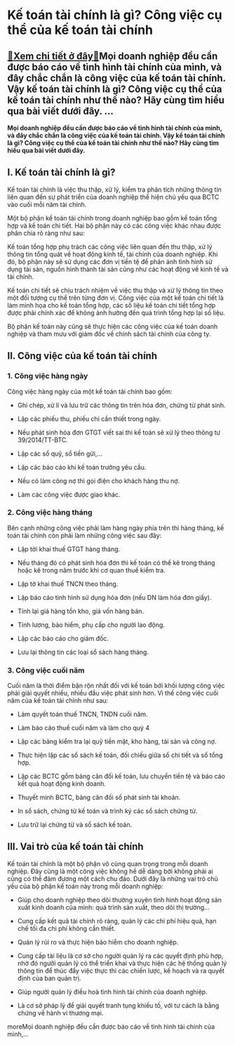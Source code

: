 Kế toán tài chính là gì? Công việc cụ thể của kế toán tài chính
===============================================================

[:gift:Xem chi tiết ở đây:gift:](https://hddtvn.com/ke-toan-tai-chinh-la-gi-cong-viec-cu-the-cua-ke-toan-tai-chinh/)Mọi doanh nghiệp đều cần được báo cáo về tình hình tài chính của mình, và đây chắc chắn là công việc của kế toán tài chính. Vậy kế toán tài chính là gì? Công việc cụ thể của kế toán tài chính như thế nào? Hãy cùng tìm hiểu qua bài viết dưới đây. …
-------------------------------------------------------------------------------------------------------------------------------------------------------------------------------------------------------------------------------------------------------

**Mọi doanh nghiệp đều cần được báo cáo về tình hình tài chính của mình, và đây chắc chắn là công việc của kế toán tài chính. Vậy kế toán tài chính là gì? Công việc cụ thể của kế toán tài chính như thế nào? Hãy cùng tìm hiểu qua bài viết dưới đây.**



I. Kế toán tài chính là gì?
---------------------------


Kế toán tài chính là việc thu thập, xử lý, kiểm tra phân tích những thông tin liên quan đến sự phát triển của doanh nghiệp thể hiện chủ yếu qua BCTC vào cuối mỗi năm tài chính.


Một bộ phận kế toán tài chính trong doanh nghiệp bao gồm kế toán tổng hợp và kế toán chi tiết. Hai bộ phận này có các công việc khác nhau được phân chia rõ ràng như sau:


Kế toán tổng hợp phụ trách các công việc liên quan đến thu thập, xử lý thông tin tổng quát về hoạt động kinh tế, tài chính của doanh nghiệp. Khi đó, bộ phận này sẽ sử dụng các đơn vị tiền tệ để phản ánh tình hình sử dụng tài sản, nguồn hình thành tài sản cũng như các hoạt động về kinh tế và tài chính.


Kế toán chi tiết sẽ chịu trách nhiệm về việc thu thập và xử lý thông tin theo một đối tượng cụ thể trên từng đơn vị. Công việc của một kế toán chi tiết là làm minh họa cho kế toán tổng hợp, các số liệu kế toán chi tiết tổng hợp được phải chính xác để không ảnh hưởng đến quá trình tổng hợp lại số liệu.


Bộ phận kế toán này cũng sẽ thực hiện các công việc của kế toán doanh nghiệp và tham mưu với giám đốc về chính sách tài chính của công ty.


II. Công việc của kế toán tài chính
-----------------------------------


### 1. Công việc hàng ngày


Công việc hàng ngày của một kế toán tài chính bao gồm:




* Ghi chép, xử lí và lưu trữ các thông tin trên hóa đơn, chứng từ phát sinh.

* Lập các phiếu thu, phiếu chi cần thiết trong ngày.

* Nếu phát sinh hóa đơn GTGT viết sai thì kế toán sẽ xử lý theo thông tư 39/2014/TT-BTC.

* Lập các sổ quỹ, sổ tiền gửi,…

* Lập các báo cáo khi kế toán trưởng yêu cầu.

* Nếu có làm công nợ thì gọi điện cho khách hàng thu nợ.

* Làm các công việc được giao khác.



### 2. Công việc hàng tháng


Bên cạnh những công việc phải làm hàng ngày phía trên thì hàng tháng, kế toán tài chính còn phải làm những công việc sau đây:




* Lập tời khai thuế GTGT hàng tháng.

* Nếu tháng đó có phát sinh hóa đơn thì kế toán có thể kê trong tháng hoặc kê trong năm trước khi cơ quan thuế kiểm tra.

* Lập tờ khai thuế TNCN theo tháng.

* Lập báo cáo tình hình sử dụng hóa đơn (nếu DN làm hóa đơn giấy).

* Tính lại giá hàng tồn kho, giá vốn hàng bán.

* Tính lương, bảo hiểm, phụ cấp cho người lao động.

* Lập các báo cáo cho giám đốc.

* Lưu lại thông tin các loại sổ sách hàng tháng.



### 3. Công việc cuối năm


Cuối năm là thời điểm bận rộn nhất đối với kế toán bởi khối lượng công việc phải giải quyết nhiều, nhiều đầu việc phát sinh hơn. Vì thế công việc cuối năm của kế toán tài chính như sau:




* Làm quyết toán thuế TNCN, TNDN cuối năm.

* Làm báo cáo thuế cuối năm và làm cho quý 4

* Lập các bảng kiểm tra lại quỹ tiền mặt, kho hàng, tài sản và công nợ.

* Thực hiện lập các sổ sách kế toán, đối chiếu giữa sổ chi tiết và sổ tổng hợp.

* Lập các BCTC gồm bảng cân đối kế toán, lưu chuyển tiền tệ và báo cáo kết quả hoạt động kinh doanh.

* Thuyết minh BCTC, bảng cân đối số phát sinh tài khoản.

* In sổ sách, chứng từ kế toán và trình ký các sổ sách chứng từ.

* Lưu trữ lại chứng từ và sổ sách kế toán.



III. Vai trò của kế toán tài chính
----------------------------------


Kế toán tài chính là một bộ phận vô cùng quan trọng trong mỗi doanh nghiệp. Đây cũng là một công việc không hề dễ dàng bởi không phải ai cũng có thể đảm đương một cách chu đáo. Dưới đây là những vai trò chủ yếu của bộ phận kế toán này trong mỗi doanh nghiệp:




* Giúp cho doanh nghiệp theo dõi thường xuyên tình hình hoạt động sản xuất kinh doanh của mình: quá trình sản xuất, theo dõi thị trường…

* Cung cấp kết quả tài chính rõ ràng, quản lý các chi phí hiệu quả, hạn chế tối đa chi phí không cần thiết.

* Quản lý rủi ro và thực hiện bảo hiểm cho doanh nghiệp.

* Cung cấp tài liệu là cơ sở cho người quản lý ra các quyết định phù hợp, nhờ đó người quản lý có thể triển khai và thực hiện các hệ thống quản lý thông tin để thúc đẩy việc thực thi các chiến lược, kế hoạch và ra quyết định của ban quản trị.

* Giúp người quản lý điều hoà tình hình tài chính của doanh nghiệp.

* Là cơ sở pháp lý để giải quyết tranh tụng khiếu tố, với tư cách là bằng chứng về hành vi thương mại.



moreMọi doanh nghiệp đều cần được báo cáo về tình hình tài chính của mình,…

